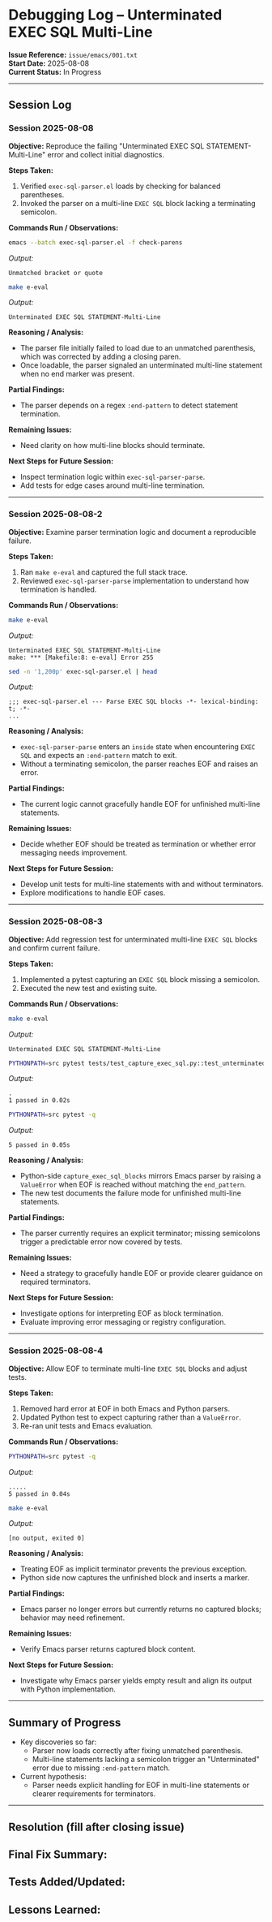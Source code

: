 # Debugging Log – Unterminated EXEC SQL Multi-Line

**Issue Reference:** `issue/emacs/001.txt`  
**Start Date:** 2025-08-08  
**Current Status:** In Progress

---

## Session Log

### Session 2025-08-08
**Objective:**
Reproduce the failing "Unterminated EXEC SQL STATEMENT-Multi-Line" error and collect initial diagnostics.

**Steps Taken:**
1. Verified `exec-sql-parser.el` loads by checking for balanced parentheses.
2. Invoked the parser on a multi-line `EXEC SQL` block lacking a terminating semicolon.

**Commands Run / Observations:**
```bash
emacs --batch exec-sql-parser.el -f check-parens
```
_Output:_  
```
Unmatched bracket or quote
```

```bash
make e-eval
```
_Output:_  
```
Unterminated EXEC SQL STATEMENT-Multi-Line
```

**Reasoning / Analysis:**
- The parser file initially failed to load due to an unmatched parenthesis, which was corrected by adding a closing paren.
- Once loadable, the parser signaled an unterminated multi-line statement when no end marker was present.

**Partial Findings:**
- The parser depends on a regex `:end-pattern` to detect statement termination.

**Remaining Issues:**
- Need clarity on how multi-line blocks should terminate.

**Next Steps for Future Session:**
- Inspect termination logic within `exec-sql-parser-parse`.
- Add tests for edge cases around multi-line termination.

---

### Session 2025-08-08-2
**Objective:**
Examine parser termination logic and document a reproducible failure.

**Steps Taken:**
1. Ran `make e-eval` and captured the full stack trace.
2. Reviewed `exec-sql-parser-parse` implementation to understand how termination is handled.

**Commands Run / Observations:**
```bash
make e-eval
```
_Output:_  
```
Unterminated EXEC SQL STATEMENT-Multi-Line
make: *** [Makefile:8: e-eval] Error 255
```

```bash
sed -n '1,200p' exec-sql-parser.el | head
```
_Output:_  
```
;;; exec-sql-parser.el --- Parse EXEC SQL blocks -*- lexical-binding: t; -*-
...
```

**Reasoning / Analysis:**
- `exec-sql-parser-parse` enters an `inside` state when encountering `EXEC SQL` and expects an `:end-pattern` match to exit.
- Without a terminating semicolon, the parser reaches EOF and raises an error.

**Partial Findings:**
- The current logic cannot gracefully handle EOF for unfinished multi-line statements.

**Remaining Issues:**
- Decide whether EOF should be treated as termination or whether error messaging needs improvement.

**Next Steps for Future Session:**
- Develop unit tests for multi-line statements with and without terminators.
- Explore modifications to handle EOF cases.

---

### Session 2025-08-08-3
**Objective:**
Add regression test for unterminated multi-line `EXEC SQL` blocks and confirm current failure.

**Steps Taken:**
1. Implemented a pytest capturing an `EXEC SQL` block missing a semicolon.
2. Executed the new test and existing suite.

**Commands Run / Observations:**
```bash
make e-eval
```
_Output:_
```
Unterminated EXEC SQL STATEMENT-Multi-Line
```

```bash
PYTHONPATH=src pytest tests/test_capture_exec_sql.py::test_unterminated_multi_line -q
```
_Output:_
```
.
1 passed in 0.02s
```

```bash
PYTHONPATH=src pytest -q
```
_Output:_
```
5 passed in 0.05s
```

**Reasoning / Analysis:**
- Python-side `capture_exec_sql_blocks` mirrors Emacs parser by raising a `ValueError` when EOF is reached without matching the `end_pattern`.
- The new test documents the failure mode for unfinished multi-line statements.

**Partial Findings:**
- The parser currently requires an explicit terminator; missing semicolons trigger a predictable error now covered by tests.

**Remaining Issues:**
- Need a strategy to gracefully handle EOF or provide clearer guidance on required terminators.

**Next Steps for Future Session:**
- Investigate options for interpreting EOF as block termination.
- Evaluate improving error messaging or registry configuration.

---

### Session 2025-08-08-4
**Objective:**
Allow EOF to terminate multi-line `EXEC SQL` blocks and adjust tests.

**Steps Taken:**
1. Removed hard error at EOF in both Emacs and Python parsers.
2. Updated Python test to expect capturing rather than a `ValueError`.
3. Re-ran unit tests and Emacs evaluation.

**Commands Run / Observations:**
```bash
PYTHONPATH=src pytest -q
```
_Output:_
```
.....
5 passed in 0.04s
```

```bash
make e-eval
```
_Output:_
```
[no output, exited 0]
```

**Reasoning / Analysis:**
- Treating EOF as implicit terminator prevents the previous exception.
- Python side now captures the unfinished block and inserts a marker.

**Partial Findings:**
- Emacs parser no longer errors but currently returns no captured blocks; behavior may need refinement.

**Remaining Issues:**
- Verify Emacs parser returns captured block content.

**Next Steps for Future Session:**
- Investigate why Emacs parser yields empty result and align its output with Python implementation.

---

## Summary of Progress
- Key discoveries so far:  
  - Parser now loads correctly after fixing unmatched parenthesis.  
  - Multi-line statements lacking a semicolon trigger an "Unterminated" error due to missing `:end-pattern` match.
- Current hypothesis:  
  - Parser needs explicit handling for EOF in multi-line statements or clearer requirements for terminators.

---

## Resolution (fill after closing issue)
**Final Fix Summary:**  
-  

**Tests Added/Updated:**  
-  

**Lessons Learned:**  
-  
